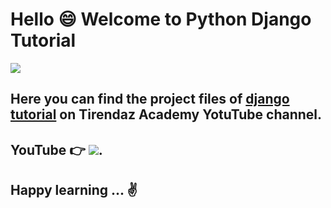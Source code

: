 # Hello 😄 Welcome to Python Django Tutorial

![](https://images.unsplash.com/photo-1585362028211-dee1aba5fdd3?ixid=MnwxMjA3fDB8MHxwaG90by1wYWdlfHx8fGVufDB8fHx8&ixlib=rb-1.2.1&auto=format&fit=crop&w=750&q=80)

## Here you can find the project files of [django tutorial](https://www.youtube.com/watch?v=LiiSsTuR6Xk) on Tirendaz Academy YotuTube channel. 

## YouTube 👉  [![](https://img.shields.io/badge/YouTube-Turkish-deeppink?&logo=youtube&logoColor=white)](https://www.youtube.com/c/tirendazakademi). 

## Happy learning ... ✌️ 
